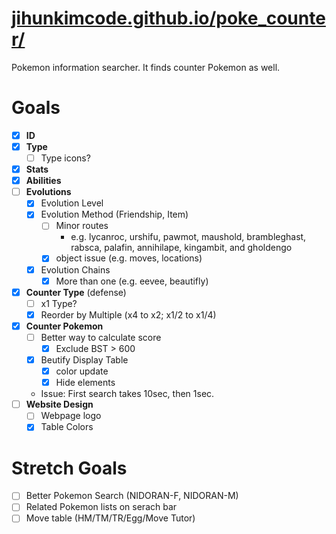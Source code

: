 # [jihunkimcode.github.io/poke_counter/](https://jihunkimcode.github.io/poke_counter/)
Pokemon information searcher. It finds counter Pokemon as well.

# Goals
- [x] **ID**
- [x] **Type**
    - [ ] Type icons?
- [x] **Stats**
- [x] **Abilities**
- [ ] **Evolutions**
    - [x] Evolution Level
    - [x] Evolution Method (Friendship, Item)
        - [ ] Minor routes 
            - e.g. lycanroc, urshifu, pawmot, maushold, brambleghast, rabsca, palafin, annihilape, kingambit, and gholdengo
        - [x] object issue (e.g. moves, locations)
    - [x] Evolution Chains
        - [x] More than one (e.g. eevee, beautifly)
- [x] **Counter Type** (defense)
    - [ ] x1 Type?
    - [x] Reorder by Multiple (x4 to x2; x1/2 to x1/4)
- [x] **Counter Pokemon**
    - [ ] Better way to calculate score
        - [x] Exclude BST > 600
    - [x] Beutify Display Table
        - [x] color update
        - [x] Hide elements
    - Issue: First search takes 10sec, then 1sec.
- [ ] **Website Design**
    - [ ] Webpage logo
    - [x] Table Colors

# Stretch Goals
- [ ] Better Pokemon Search (NIDORAN-F, NIDORAN-M)
- [ ] Related Pokemon lists on serach bar
- [ ] Move table (HM/TM/TR/Egg/Move Tutor)
